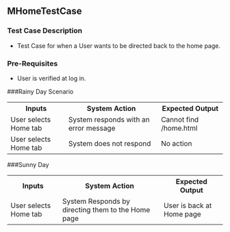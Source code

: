## MHomeTestCase

### Test Case Description
* Test Case for when a User wants to be directed back to the home page.

### Pre-Requisites
* User is verified at log in.

###Rainy Day Scenario

<table>
	<tr>
		<th>Inputs</th>
		<th>System Action</th>
		<th>Expected Output</th>
	</tr>
	<tr>
		<td>User selects Home tab</td>
		<td>System responds with an error message</td>
		<td>Cannot find /home.html</td>
	</tr>
	<tr>
		<td>User selects Home tab</td>
		<td>System does not respond</td>
		<td>No action</td>
	</tr>
</table>

###Sunny Day	
<table>
         <tr>
		<th>Inputs</th>
		<th>System Action</th>
		<th>Expected Output</th>
	 </tr>
         <tr>
		<td>User selects Home tab</td>
		<td>System Responds by directing them to the Home page</td>
		<td>User is back at Home page</td>
	</tr>
</table>

